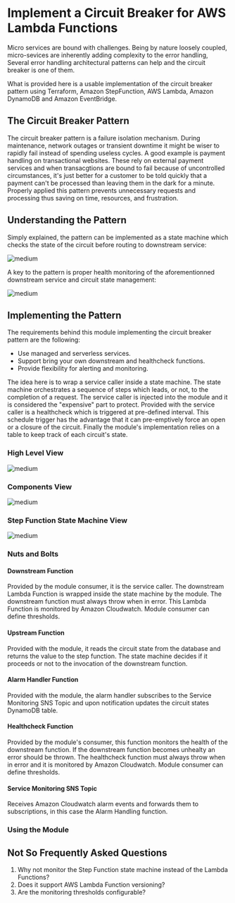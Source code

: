 # Implement a Circuit Breaker for AWS Lambda Functions

Micro services are bound with challenges. Being by nature loosely coupled,  micro-sevices are inherently adding complexity to the error handling, Several error handling architectural patterns can help and the circuit breaker is one of them. 

What is provided here is a usable implementation of the circuit breaker pattern using Terraform, Amazon StepFunction, AWS Lambda, Amazon DynamoDB and Amazon EventBridge.

## The Circuit Breaker Pattern

The circuit breaker pattern is a failure isolation mechanism. During maintenance, network outages or transient downtime it might be wiser to rapidly fail instead of spending useless cycles. A good example is payment handling on transactional websites. These rely on external payment services and when transacgtions are bound to fail because of uncontrolled circumstances, it's just better for a customer to be told quickly that a payment can't be processed than leaving them in the dark for a minute. Properly applied this pattern prevents unnecessary requests and processing thus saving on time, resources, and frustration.

## Understanding the Pattern

Simply explained, the pattern can be implemented as a state machine which checks the state of the circuit before routing to downstream service:

![medium](https://assets.rainmaking.cloud/images/circuit-breaker-hl-diagram-1-1.png "request processing state machine flow diagram")

A key to the pattern is proper health monitoring of the aforementionned downstream service and circuit state management:

![medium](https://assets.rainmaking.cloud/images/circuit-breaker-hl-diagram-2-3.png "healthcheck flow diagram")

## Implementing the Pattern

The requirements behind this module implementing the circuit breaker pattern are the following:

- Use managed and serverless services.
- Support bring your own downstream and healthcheck functions.
- Provide flexibility for alerting and monitoring.

The idea here is to wrap a service caller inside a state machine. The state machine orchestrates a sequence of steps which leads, or not, to the completion of a request. The service caller is injected into the module and it is considered the "expensive" part to protect. Provided with the service caller is a healthcheck which is triggered at pre-defined interval. This schedule trigger has the advantage that it can pre-emptively force an open or a closure of the circuit. Finally the module's implementation relies on a table to keep track of each circuit's state.

### High Level View

![medium](https://assets.rainmaking.cloud/images/circuit-breaker-functional-diagram-1-2.png "high level components diagram")

### Components View

![medium](https://assets.rainmaking.cloud/images/circuit-breaker-components-diagram-1-3.png "AWS components diagram")

### Step Function State Machine View

![medium](https://assets.rainmaking.cloud/images/circuit-breaker-statemachine-diagram-1-1.png "State machine diagram")

### Nuts and Bolts

#### Downstream Function

Provided by the module consumer, it is the service caller. The downstream Lambda Function is wrapped inside the state machine by the module. The downstream function must always throw when in error. This Lambda Function is monitored by Amazon Cloudwatch. Module consumer can define thresholds.

#### Upstream Function

Provided with the module, it reads the circuit state from the database and returns the value to the step function. The state machine decides if it proceeds or not to the invocation of the downstream function.

#### Alarm Handler Function

Provided with the module, the alarm handler subscribes to the Service Monitoring SNS Topic and upon notification updates the circuit states DynamoDB table.

#### Healthcheck Function

Provided by the module's consumer, this function monitors the health of the downstream function. If the downstream function becomes unhealty an error should be thrown. The healthcheck function must always throw when in error and it is monitored by Amazon Cloudwatch. Module consumer can define thresholds.

#### Service Monitoring SNS Topic

Receives Amazon Cloudwatch alarm events and forwards them to subscriptions, in this case the Alarm Handling function.

### Using the Module

## Not So Frequently Asked Questions

1. Why not monitor the Step Function state machine instead of the Lambda Functions?
1. Does it support AWS Lambda Function versioning?
1. Are the monitoring thresholds configurable?